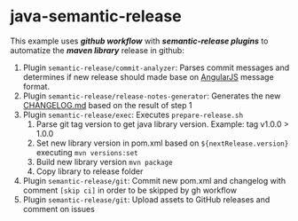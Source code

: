 # java-semantic-release

This example uses ***github workflow*** with ***semantic-release plugins*** to automatize the ***maven library*** release in github:

1. Plugin ```semantic-release/commit-analyzer```: Parses commit messages and determines if new release should made base on 
[AngularJS](https://github.com/angular/angular.js/blob/master/DEVELOPERS) message format.
2. Plugin ```semantic-release/release-notes-generator```: Generates the new [CHANGELOG.md](CHANGELOG.md) based on the result of step 1
3. Plugin ```semantic-release/exec```: Executes ```prepare-release.sh```
    1. Parse git tag version to get java library version. Example:  tag v1.0.0 > 1.0.0
    2. Set new library version in pom.xml based on ```${nextRelease.version}``` executing ```mvn versions:set```
    3. Build new library version ```mvn package```
    4. Copy library to release folder
4. Plugin ```semantic-release/git```: Commit new pom.xml and changelog with comment ```[skip ci]``` in order to be skipped by gh workflow
5. Plugin ```semantic-release/git```: Upload assets to GitHub releases and comment on issues
